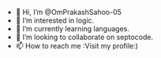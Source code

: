 - 👋 Hi, I’m @OmPrakashSahoo-05
- 👀 I’m interested in logic.
- 🌱 I’m currently learning languages.
- 💞️ I’m looking to collaborate on septocode.
- 📫 How to reach me :Visit my profile:)

<!---
OmPrakashSahoo-05/OmPrakashSahoo-05 is a ✨ special ✨ repository because its `README.md` (this file) appears on your GitHub profile.
You can click the Preview link to take a look at your changes.
--->
